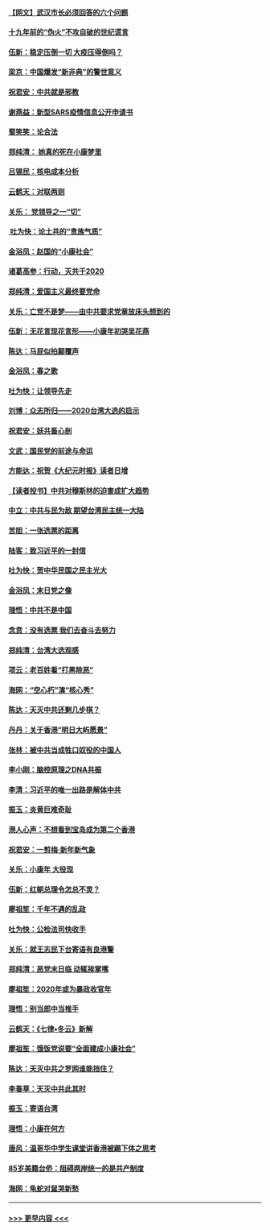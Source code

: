 #### [【网文】武汉市长必须回答的六个问题](../pages/nsc993/n11813848.md?t=01230533) 
#### [十九年前的“伪火”不攻自破的世纪谎言](../pages/nsc993/n11813238.md?t=01230533) 
#### [伍新：稳定压倒一切 大疫压得倒吗？](../pages/nsc993/n11812634.md?t=01230533) 
#### [梁京：中国爆发“新非典”的警世意义](../pages/nsc993/n11812554.md?t=01230533) 
#### [祝君安：中共就是邪教](../pages/nsc993/n11812431.md?t=01230533) 
#### [谢燕益：新型SARS疫情信息公开申请书](../pages/nsc993/n11808840.md?t=01230533) 
#### [蜀笑笑：论合法](../pages/nsc993/n11808064.md?t=01230533) 
#### [郑纯清： 她真的死在小康梦里](../pages/nsc993/n11806623.md?t=01230533) 
#### [吕锡民：核电成本分析](../pages/nsc993/n11806284.md?t=01230533) 
#### [云鹤天：对联两则](../pages/nsc993/n11805957.md?t=01230533) 
#### [关乐： 党领导之一“切”](../pages/nsc993/n11804505.md?t=01230533) 
#### [ 吐为快：论土共的“贵族气质”](../pages/nsc993/n11804490.md?t=01230533) 
#### [金浴凤：赵国的“小康社会”](../pages/nsc993/n11804452.md?t=01230533) 
#### [诸葛高参：行动，灭共于2020](../pages/nsc993/n11804120.md?t=01230533) 
#### [郑纯清：爱国主义最终要党命](../pages/nsc993/n11802197.md?t=01230533) 
#### [关乐：亡党不是梦——由中共要求党章放床头想到的](../pages/nsc993/n11802156.md?t=01230533) 
#### [伍新：无花言现花言形——小康年初哭吴花燕](../pages/nsc993/n11800044.md?t=01230533) 
#### [陈达：马屁似拍颠覆声](../pages/nsc993/n11800010.md?t=01230533) 
#### [金浴凤：春之歌](../pages/nsc993/n11797687.md?t=01230533) 
#### [吐为快：让领导先走](../pages/nsc993/n11797512.md?t=01230533) 
#### [刘博：众志所归——2020台湾大选的启示](../pages/nsc993/n11796878.md?t=01230533) 
#### [祝君安：妖共畜心剖](../pages/nsc993/n11794273.md?t=01230533) 
#### [文武：国民党的前途与命运](../pages/nsc993/n11794198.md?t=01230533) 
#### [方能达：祝贺《大纪元时报》读者日增](../pages/nsc993/n11793807.md?t=01230533) 
#### [【读者投书】中共对穆斯林的迫害成扩大趋势](../pages/nsc993/n11791371.md?t=01230533) 
#### [中立：中共与民为敌 期望台湾民主统一大陆](../pages/nsc993/n11790392.md?t=01230533) 
#### [苦胆：一张选票的距离](../pages/nsc993/n11788914.md?t=01230533) 
#### [陆客：致习近平的一封信](../pages/nsc993/n11788867.md?t=01230533) 
#### [吐为快：贺中华民国之民主光大](../pages/nsc993/n11788618.md?t=01230533) 
#### [金浴凤：末日党之像](../pages/nsc993/n11787475.md?t=01230533) 
#### [理悟：中共不是中国](../pages/nsc993/n11787463.md?t=01230533) 
#### [念贲：没有选票  我们去奋斗去努力](../pages/nsc993/n11787398.md?t=01230533) 
#### [郑纯清：台湾大选观感](../pages/nsc993/n11786210.md?t=01230533) 
#### [项云：老百姓看“打黑除恶”](../pages/nsc993/n11785398.md?t=01230533) 
#### [海网：“空心朽”演“核心秀”](../pages/nsc993/n11783874.md?t=01230533) 
#### [陈达：天灭中共还剩几步棋？](../pages/nsc993/n11783719.md?t=01230533) 
#### [丹丹：关于香港“明日大屿愿景”](../pages/nsc993/n11783273.md?t=01230533) 
#### [张林：被中共当成牲口奴役的中国人](../pages/nsc993/n11782397.md?t=01230533) 
#### [李小刚：脑控原理之DNA共振](../pages/nsc993/n11780962.md?t=01230533) 
#### [李清：习近平的唯一出路是解体中共](../pages/nsc993/n11780866.md?t=01230533) 
#### [振玉：炎黄巨难奇耻](../pages/nsc993/n11779632.md?t=01230533) 
#### [港人心声：不想看到宝岛成为第二个香港](../pages/nsc993/n11778817.md?t=01230533) 
#### [祝君安：一剪梅‧新年新气象](../pages/nsc993/n11776340.md?t=01230533) 
#### [关乐：小康年 大役现](../pages/nsc993/n11774213.md?t=01230533) 
#### [伍新：红朝总理令怎总不灵？](../pages/nsc993/n11770813.md?t=01230533) 
#### [廖祖笙：千年不遇的乱政](../pages/nsc993/n11770373.md?t=01230533) 
#### [吐为快：公检法司快收手](../pages/nsc993/n11770359.md?t=01230533) 
#### [关乐：就王志民下台寄语有良港警](../pages/nsc993/n11769903.md?t=01230533) 
#### [郑纯清：恶党末日临 动辄挨掌嘴](../pages/nsc993/n11769356.md?t=01230533) 
#### [廖祖笙：2020年或为暴政收官年](../pages/nsc993/n11768216.md?t=01230533) 
#### [理悟：别当郎中当推手](../pages/nsc993/n11768243.md?t=01230533) 
#### [云鹤天：《七律▪冬云》新解](../pages/nsc993/n11768204.md?t=01230533) 
#### [廖祖笙：饿饭党说要“全面建成小康社会”](../pages/nsc993/n11767482.md?t=01230533) 
#### [陈达：天灭中共之罗网谁能挡住？](../pages/nsc993/n11767465.md?t=01230533) 
#### [李春草：天灭中共此其时](../pages/nsc993/n11767452.md?t=01230533) 
#### [振玉：寄语台湾](../pages/nsc993/n11767432.md?t=01230533) 
#### [理悟：小康在何方](../pages/nsc993/n11767394.md?t=01230533) 
#### [唐风：温哥华中学生课堂讲香港被踢下体之思考](../pages/nsc993/n11766848.md?t=01230533) 
#### [85岁美籍台侨：阻碍两岸统一的是共产制度](../pages/nsc993/n11765043.md?t=01230533) 
#### [海网：龟蛇对鼠哭新愁](../pages/nsc993/n11764895.md?t=01230533) 

----
#### [ >>> 更早内容 <<< ](../indexes/nsc993-earlier.md)
